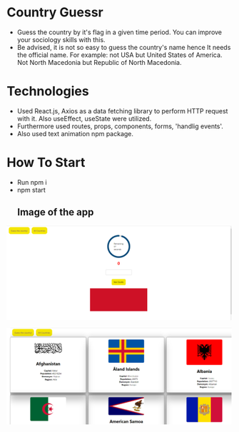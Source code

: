# Country Guessr

- Guess the country by it's flag in a given time period. You can improve your sociology skills with this. 
- Be advised, it is not so easy to guess the country's name hence It needs the official name. For example:
    not USA but United States of America. Not North Macedonia but Republic of North Macedonia.

# Technologies

- Used React.js, Axios as a data fetching library to perform HTTP request with it. Also useEffect, useState were utilized.
- Furthermore used routes, props, components, forms, 'handlig events'.
- Also used text animation npm package.

# How To Start 

- Run npm i
- npm start
  ## Image of the app ##

![This is an image](https://github.com/Matyas92/pic/blob/main/c1.png)

![This is an image](https://github.com/Matyas92/pic/blob/main/c2.png)


